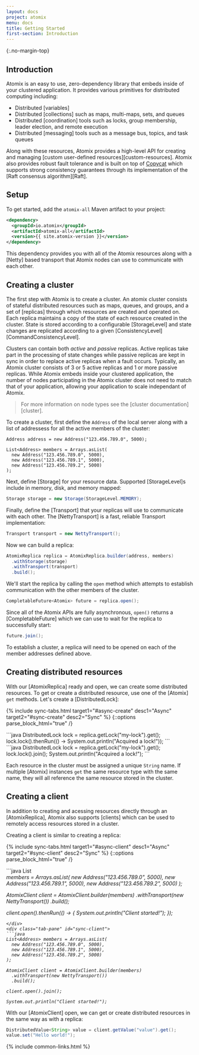 ```yaml
---
layout: docs
project: atomix
menu: docs
title: Getting Started
first-section: Introduction
---
```


{:.no-margin-top}
## Introduction

Atomix is an easy to use, zero-dependency library that embeds inside of your clustered application. It provides various primitives for distributed computing including:

* Distributed [variables]
* Distributed [collections] such as maps, multi-maps, sets, and queues
* Distributed [coordination] tools such as locks, group membership, leader election, and remote execution
* Distributed [messaging] tools such as a message bus, topics, and task queues

Along with these resources, Atomix provides a high-level API for creating and managing [custom user-defined resources][custom-resources]. Atomix also provides robust fault tolerance and is built on top of [Copycat](/copycat) which supports strong consistency guarantees through its implementation of the [Raft consensus algorithm][Raft].


## Setup

To get started, add the `atomix-all` Maven artifact to your project:

```xml
<dependency>
  <groupId>io.atomix</groupId>
  <artifactId>atomix-all</artifactId>
  <version>{{ site.atomix-version }}</version>
</dependency>
```

This dependency provides you with all of the Atomix resources along with a [Netty] based transport that Atomix nodes can use to communicate with each other.

## Creating a cluster

The first step with Atomix is to create a cluster. An atomix cluster consists of stateful distributed resources such as maps, queues, and groups, and a set of [replicas] through which resources are created and operated on. Each replica maintains a copy of the state of each resource created in the cluster. State is stored according to a configurable [StorageLevel] and state changes are replicated according to a given [ConsistencyLevel][CommandConsistencyLevel]. 

Clusters can contain both *active* and *passive* replicas. Active replicas take part in the processing of state changes while passive replicas are kept in sync in order to replace active replicas when a fault occurs. Typically, an Atomix cluster consists of 3 or 5 active replicas and 1 or more passive replicas. While Atomix embeds inside your clustered application, the number of nodes participating in the Atomix cluster does not need to match that of your application, allowing your application to scale independant of Atomix.

> For more information on node types see the [cluster documentation][cluster].

To create a cluster, first define the `Address` of the local server along with a list of addressess for all the active members of the cluster:

```
Address address = new Address("123.456.789.0", 5000);

List<Address> members = Arrays.asList(
  new Address("123.456.789.0", 5000),
  new Address("123.456.789.1", 5000),
  new Address("123.456.789.2", 5000)
);
```

Next, define [Storage] for your resource data. Supported [StorageLevel]s include in memory, disk, and memory mapped:

```java
Storage storage = new Storage(StorageLevel.MEMORY);
```

Finally, define the [Transport] that your replicas will use to communicate with each other. The [NettyTransport] is a fast, reliable Transport implementation:

```java
Transport transport = new NettyTransport();
```

Now we can build a replica:

```java
AtomixReplica replica = AtomixReplica.builder(address, members)
  .withStorage(storage)
  .withTransport(transport)
  .build();
```

We'll start the replica by calling the `open` method which attempts to establish communication with the other members of the cluster.

```java
CompletableFuture<Atomix> future = replica.open();
```

Since all of the Atomix APIs are fully asynchronous, `open()` returns a [CompletableFuture] which we can use to wait for the replica to successfully start:

```java
future.join();
```

To establish a cluster, a replica will need to be opened on each of the member addresses defined above.

## Creating distributed resources

With our [AtomixReplica] ready and open, we can create some distributed resources. To get or create a distributed resource, use one of the [Atomix] `get` methods. Let's create a [DistributedLock]:

{% include sync-tabs.html target1="#async-create" desc1="Async" target2="#sync-create" desc2="Sync" %}
{::options parse_block_html="true" /}
<div class="tab-content">
<div class="tab-pane active" id="async-create">
```java
DistributedLock lock = replica.getLock("my-lock").get();
lock.lock().thenRun(() -> System.out.println("Acquired a lock!"));
```
</div>
<div class="tab-pane" id="sync-create">
```java
DistributedLock lock = replica.getLock("my-lock").get();
lock.lock().join();
System.out.println("Acquired a lock!");
```
</div>
</div>

Each resource in the cluster must be assigned a unique `String` name. If multiple [Atomix] instances `get` the same resource type with the same name, they will all reference the same resource stored in the cluster.

## Creating a client

In addition to creating and acessing resources directly through an [AtomixReplica], Atomix also supports [clients] which can be used to remotely access resources stored in a cluster.

Creating a client is similar to creating a replica:

{% include sync-tabs.html target1="#async-client" desc1="Async" target2="#sync-client" desc2="Sync" %}
{::options parse_block_html="true" /}
<div class="tab-content">
<div class="tab-pane active" id="async-client">
```java
List<Address> members = Arrays.asList(
  new Address("123.456.789.0", 5000),
  new Address("123.456.789.1", 5000),
  new Address("123.456.789.2", 5000)
);

AtomixClient client = AtomixClient.builder(members)
  .withTransport(new NettyTransport())
  .build();

client.open().thenRun(() -> {
  System.out.println("Client started!");
});
```
</div>
<div class="tab-pane" id="sync-client">
```java
List<Address> members = Arrays.asList(
  new Address("123.456.789.0", 5000),
  new Address("123.456.789.1", 5000),
  new Address("123.456.789.2", 5000)
);

AtomixClient client = AtomixClient.builder(members)
  .withTransport(new NettyTransport())
  .build();

client.open().join();

System.out.println("Client started!");
```
</div>
</div>

With our [AtomixClient] open, we can get or create distributed resources in the same way as with a replica:

```java
DistributedValue<String> value = client.getValue("value").get();
value.set("Hello world!");
```

{% include common-links.html %}